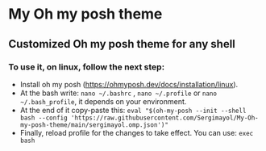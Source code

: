 # My Oh my posh theme
## Customized Oh my posh theme for any shell
### To use it, on linux, follow the next step:
- Install oh my posh (https://ohmyposh.dev/docs/installation/linux).
- At the bash write: ```nano ~/.bashrc``` , ```nano ~/.profile``` or ```nano ~/.bash_profile```, it depends on your environment. 
- At the end of it copy-paste this: ```eval "$(oh-my-posh --init --shell bash --config 'https://raw.githubusercontent.com/Sergimayol/My-Oh-my-posh-theme/main/sergimayol.omp.json')"```
- Finally, reload profile for the changes to take effect. You can use: ```exec bash```
